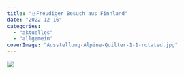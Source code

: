 ```yaml
---
title: "⛄Freudiger Besuch aus Finnland"
date: "2022-12-16"
categories: 
  - "aktuelles"
  - "allgemein"
coverImage: "Ausstellung-Alpine-Quilter-1-1-rotated.jpg"
---
```


[![](Ausstellung-Alpine-Quilter-1-1-1024x724.jpg)](https://volksschule-partenkirchen.de/wp-content/uploads/Ausstellung-Alpine-Quilter-1-1-rotated.jpg)
